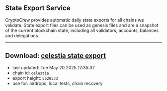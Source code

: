 ## State Export Service
CryptoCrew provides automatic daily state exports for all chains we validate. State export files can be used as genesis files and are a snapshot of the current blockchain state, including all validators, accounts, balances and delegations.

---
**Download: [celestia state export](https://dl-eu2.ccvalidators.com/SERVICE/celestia/celestia_export_5520533.json)**
---

- last updated: Tue May 20 2025 17:35:37
- chain id: `celestia`
- export height: `5520533`
- use for: airdrops, local tests, chain recovery
